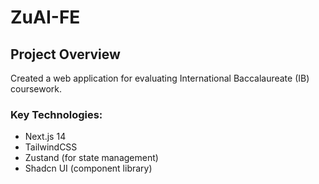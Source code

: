 # ZuAI-FE

## Project Overview

Created a web application for evaluating International Baccalaureate (IB) coursework. 

### Key Technologies:
- Next.js 14
- TailwindCSS
- Zustand (for state management)
- Shadcn UI (component library)
